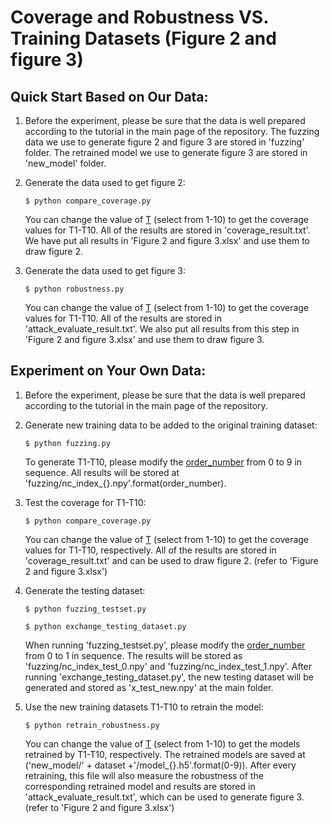 # Coverage and Robustness VS. Training Datasets (Figure 2 and figure 3)

## Quick Start Based on Our Data:

1. Before the experiment, please be sure that the data is well prepared according to the tutorial in the main page of the repository. The fuzzing data we use to generate figure 2 and figure 3 are stored in 'fuzzing' folder. The retrained model we use to generate figure 3 are stored in 'new_model' folder. 

2. Generate the data used to get figure 2:

   ```$ python compare_coverage.py```  

   You can change the value of [T](https://github.com/DNNTesting/CovTesting/blob/3c73af15df594657dbc67034496b46736c7fcf13/Coverage%20and%20Robustness%20VS.%20Training%20Datasets/compare_coverage.py#L253) (select from 1-10) to get the coverage values for T1-T10. All of the results are stored in 'coverage_result.txt'. We have put all results in 'Figure 2 and figure 3.xlsx' and use them to draw figure 2.

3. Generate the data used to get figure 3:

   ```$ python robustness.py``` 

   You can change the value of [T](https://github.com/DNNTesting/CovTesting/blob/3c73af15df594657dbc67034496b46736c7fcf13/Coverage%20and%20Robustness%20VS.%20Training%20Datasets/robustness.py#L381) (select from 1-10) to get the coverage values for T1-T10. All of the results are stored in 'attack_evaluate_result.txt'. We also put all results from this step in 'Figure 2 and figure 3.xlsx' and use them to draw figure 3.

   

## Experiment on Your Own Data:

1. Before the experiment, please be sure that the data is well prepared according to the tutorial in the main page of the repository.

2. Generate new training data to be added to the original training dataset:

   ```$ python fuzzing.py```  

   To generate T1-T10, please modify the [order_number](https://github.com/DNNTesting/CovTesting/blob/fd2a5c649fb73b24826c80ee060e5a0250527e61/Coverage%20and%20Robustness%20VS.%20Training%20Datasets/fuzzing.py#L336) from 0 to 9 in sequence. All results will be stored at  'fuzzing/nc_index_{}.npy'.format(order_number).

3. Test the coverage for T1-T10:

   ```$ python compare_coverage.py``` 

   You can change the value of [T](https://github.com/DNNTesting/CovTesting/blob/fd2a5c649fb73b24826c80ee060e5a0250527e61/Coverage%20and%20Robustness%20VS.%20Training%20Datasets/compare_coverage.py#L253) (select from 1-10) to get the coverage values for T1-T10, respectively. All of the results are stored in 'coverage_result.txt' and can be used to draw figure 2. (refer to 'Figure 2 and figure 3.xlsx')

4. Generate the testing dataset:

   ```$ python fuzzing_testset.py``` 

   ```$ python exchange_testing_dataset.py``` 

   When running 'fuzzing_testset.py', please modify the [order_number](https://github.com/DNNTesting/CovTesting/blob/fd2a5c649fb73b24826c80ee060e5a0250527e61/Coverage%20and%20Robustness%20VS.%20Training%20Datasets/fuzzing_testset.py#L336) from 0 to 1 in sequence. The results will be stored as 'fuzzing/nc_index_test_0.npy' and 'fuzzing/nc_index_test_1.npy'. After running 'exchange_testing_dataset.py', the new testing dataset will be generated and stored as 'x_test_new.npy' at the main folder. 

5. Use the new training datasets T1-T10 to retrain the model:

   ```$ python retrain_robustness.py``` 

   You can change the value of [T](https://github.com/DNNTesting/CovTesting/blob/fd2a5c649fb73b24826c80ee060e5a0250527e61/Coverage%20and%20Robustness%20VS.%20Training%20Datasets/retrain_robustness.py#L381) (select from 1-10) to get the models retrained by T1-T10, respectively. The retrained models are saved at ('new_model/' + dataset +'/model_{}.h5'.format(0-9)). After every  retraining, this file will also measure the robustness of the corresponding retrained model and results are stored in 'attack_evaluate_result.txt', which can be used to generate figure 3. (refer to 'Figure 2 and figure 3.xlsx')





